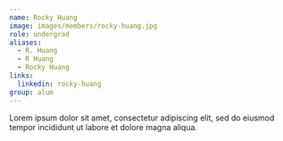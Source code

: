 ```yaml
---
name: Rocky Huang
image: images/members/rocky-huang.jpg
role: undergrad
aliases:
  - R. Huang
  - R Huang
  - Rocky Huang
links: 
  linkedin: rocky-huang
group: alum
---
```


Lorem ipsum dolor sit amet, consectetur adipiscing elit, sed do eiusmod tempor incididunt ut labore et dolore magna aliqua.
